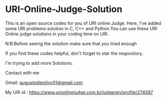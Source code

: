 # URI-Online-Judge-Solution
This is an open source codes for you of URI online Judge.
Here, I've added some URI problems solution in C, C++ and Python.You can use these URI Online judge solutions in your coding time on URI.

N:B:Before seeing the solution make sure that you tried enough

If you find these codes helpful, don't forget to star the respository.

I'm trying to add more Solutions.

Contact with me

Gmail: augustodipniloy01@gmail.com

My URI id : https://www.urionlinejudge.com.br/judge/en/profile/274587
